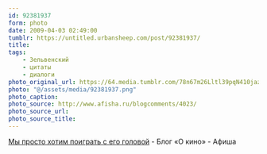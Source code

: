 ```yaml
---
id: 92381937
form: photo
date: 2009-04-03 02:49:00
tumblr: https://untitled.urbansheep.com/post/92381937/
title:
tags:
    - Зельвенский
    - цитаты
    - диалоги
photo_original_url: https://64.media.tumblr.com/78n67m26Lltl39pqN410jazBo1_500.png
photo: "@/assets/media/92381937.png"
photo_caption:
photo_source: http://www.afisha.ru/blogcomments/4023/
photo_source_url:
photo_source_title:
---
```


<p><a href="http://www.afisha.ru/blogcomments/4023/">Мы просто хотим поиграть с его головой</a> - Блог «О кино» - Афиша</p>
